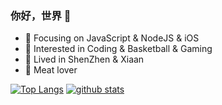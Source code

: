 ### 你好，世界 👋

- :orange_book: Focusing on JavaScript & NodeJS & iOS
- :hammer:  Interested in Coding & Basketball & Gaming
- :ram: Lived in ShenZhen & Xiaan
- :meat_on_bone: Meat lover

 [![Top Langs](https://github-readme-stats.vercel.app/api/top-langs/?username=iafine&count_private=true)](https://github.com/iafine/github-readme-stats)
[![github stats](https://github-readme-stats.vercel.app/api?username=iafine&show_icons=true&icon_color=CE1D2D&text_color=718096&bg_color=00000000&hide_title=true&hide_border=true&count_private=true)](https://github.com/iafine)
